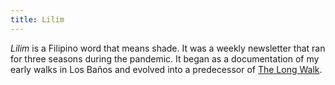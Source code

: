 ```yaml
---
title: Lilim
---
```

_Lilim_ is a Filipino word that means shade. It was a weekly newsletter that ran for three seasons during the pandemic. It began as a documentation of my early walks in Los Baños and evolved into a predecessor of [The Long Walk](tlw).